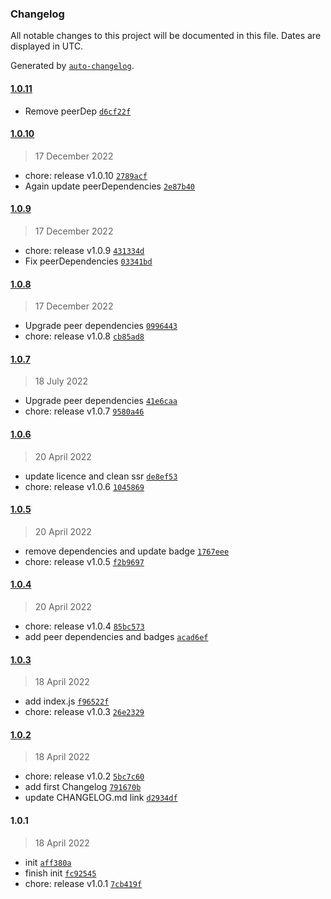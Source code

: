 ### Changelog

All notable changes to this project will be documented in this file. Dates are displayed in UTC.

Generated by [`auto-changelog`](https://github.com/CookPete/auto-changelog).

#### [1.0.11](https://github.com/NovaGaia/gatsby-plugin-appointlet/compare/1.0.10...1.0.11)

- Remove peerDep [`d6cf22f`](https://github.com/NovaGaia/gatsby-plugin-appointlet/commit/d6cf22faeb4519484bb25a60ce538cf42f8d2ee4)

#### [1.0.10](https://github.com/NovaGaia/gatsby-plugin-appointlet/compare/1.0.9...1.0.10)

> 17 December 2022

- chore: release v1.0.10 [`2789acf`](https://github.com/NovaGaia/gatsby-plugin-appointlet/commit/2789acf93d5e639f04a94e8828fec55115e75545)
- Again update peerDependencies [`2e87b40`](https://github.com/NovaGaia/gatsby-plugin-appointlet/commit/2e87b4080287269cc688221988882eeb8810bf04)

#### [1.0.9](https://github.com/NovaGaia/gatsby-plugin-appointlet/compare/1.0.8...1.0.9)

> 17 December 2022

- chore: release v1.0.9 [`431334d`](https://github.com/NovaGaia/gatsby-plugin-appointlet/commit/431334d5291d73edcd8142f4f400df9a7cd3b6e6)
- Fix peerDependencies [`03341bd`](https://github.com/NovaGaia/gatsby-plugin-appointlet/commit/03341bd27fe3d112a4a75328aace3cc6183b0f4a)

#### [1.0.8](https://github.com/NovaGaia/gatsby-plugin-appointlet/compare/1.0.7...1.0.8)

> 17 December 2022

- Upgrade peer dependencies [`0996443`](https://github.com/NovaGaia/gatsby-plugin-appointlet/commit/0996443b163d927fd29a665efd7d84fdb9b7eb87)
- chore: release v1.0.8 [`cb85ad8`](https://github.com/NovaGaia/gatsby-plugin-appointlet/commit/cb85ad8e0b90820f7b2a4428ba9548cd77013193)

#### [1.0.7](https://github.com/NovaGaia/gatsby-plugin-appointlet/compare/1.0.6...1.0.7)

> 18 July 2022

- Upgrade peer dependencies [`41e6caa`](https://github.com/NovaGaia/gatsby-plugin-appointlet/commit/41e6caae029ef4550f69c76e3fbebfdf8d21997d)
- chore: release v1.0.7 [`9580a46`](https://github.com/NovaGaia/gatsby-plugin-appointlet/commit/9580a464953b2572d03ab91a1ed16d1f875875b2)

#### [1.0.6](https://github.com/NovaGaia/gatsby-plugin-appointlet/compare/1.0.5...1.0.6)

> 20 April 2022

- update licence and clean ssr [`de8ef53`](https://github.com/NovaGaia/gatsby-plugin-appointlet/commit/de8ef530e08c3685e730041825e62fa1468b7515)
- chore: release v1.0.6 [`1045869`](https://github.com/NovaGaia/gatsby-plugin-appointlet/commit/1045869318ce3cb9031489f8283cf463845bf7bc)

#### [1.0.5](https://github.com/NovaGaia/gatsby-plugin-appointlet/compare/1.0.4...1.0.5)

> 20 April 2022

- remove dependencies and update badge [`1767eee`](https://github.com/NovaGaia/gatsby-plugin-appointlet/commit/1767eee9dafe2084e0edc8a961d3801e59acad5e)
- chore: release v1.0.5 [`f2b9697`](https://github.com/NovaGaia/gatsby-plugin-appointlet/commit/f2b9697d013262cae14f9673ebed38b517ab3800)

#### [1.0.4](https://github.com/NovaGaia/gatsby-plugin-appointlet/compare/1.0.3...1.0.4)

> 20 April 2022

- chore: release v1.0.4 [`85bc573`](https://github.com/NovaGaia/gatsby-plugin-appointlet/commit/85bc573dfd78ca4d0729c0d7568656523aae9613)
- add peer dependencies and badges [`acad6ef`](https://github.com/NovaGaia/gatsby-plugin-appointlet/commit/acad6ef11e7da8c632d35f56a37a941a9ccbba9e)

#### [1.0.3](https://github.com/NovaGaia/gatsby-plugin-appointlet/compare/1.0.2...1.0.3)

> 18 April 2022

- add index.js [`f96522f`](https://github.com/NovaGaia/gatsby-plugin-appointlet/commit/f96522f56d80fca234607dfde000c806323d0661)
- chore: release v1.0.3 [`26e2329`](https://github.com/NovaGaia/gatsby-plugin-appointlet/commit/26e2329c1dc7ed1a611f4373f93841ee59710311)

#### [1.0.2](https://github.com/NovaGaia/gatsby-plugin-appointlet/compare/1.0.1...1.0.2)

> 18 April 2022

- chore: release v1.0.2 [`5bc7c60`](https://github.com/NovaGaia/gatsby-plugin-appointlet/commit/5bc7c602ef0beac6129846b44857f0a5847e1455)
- add first Changelog [`791670b`](https://github.com/NovaGaia/gatsby-plugin-appointlet/commit/791670b75cf53bc1a5696e5c1fc994ab3910155e)
- update CHANGELOG.md link [`d2934df`](https://github.com/NovaGaia/gatsby-plugin-appointlet/commit/d2934df219c41d383a3f15d327097a6b9535fba5)

#### 1.0.1

> 18 April 2022

- init [`aff380a`](https://github.com/NovaGaia/gatsby-plugin-appointlet/commit/aff380a2eaee33ef3ef283c8657081f36e2f2633)
- finish init [`fc92545`](https://github.com/NovaGaia/gatsby-plugin-appointlet/commit/fc92545e2f4a78e934e96a28810a286707969334)
- chore: release v1.0.1 [`7cb419f`](https://github.com/NovaGaia/gatsby-plugin-appointlet/commit/7cb419fa4d4e09c1b8ee994f7efc67c98b6f4ddf)
